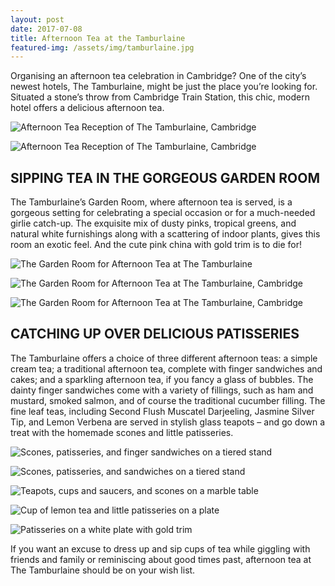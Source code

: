 ```yaml
---
layout: post
date: 2017-07-08
title: Afternoon Tea at the Tamburlaine
featured-img: /assets/img/tamburlaine.jpg
---
```


Organising an afternoon tea celebration in Cambridge? One of the city’s newest hotels, The Tamburlaine, might be just the place you’re looking for. Situated a stone’s throw from Cambridge Train Station, this chic, modern hotel offers a delicious afternoon tea.



![Afternoon Tea Reception of The Tamburlaine, Cambridge](/assets/img/tamb.jpg)



![Afternoon Tea Reception of The Tamburlaine, Cambridge](/assets/img/tamb2.jpg)

<h2>SIPPING TEA IN THE GORGEOUS GARDEN ROOM</h2>
The Tamburlaine’s Garden Room, where afternoon tea is served, is a gorgeous setting for celebrating a special occasion or for a much-needed girlie catch-up. The exquisite mix of dusty pinks, tropical greens, and natural white furnishings along with a scattering of indoor plants, gives this room an exotic feel. And the cute pink china with gold trim is to die for!



![The Garden Room for Afternoon Tea at The Tamburlaine](/assets/img/tamb3.jpg)



![The Garden Room for Afternoon Tea at The Tamburlaine, Cambridge](/assets/img/tamb4.jpg)



![The Garden Room for Afternoon Tea at The Tamburlaine, Cambridge](/assets/img/tamb5.jpg)

<h2>CATCHING UP OVER DELICIOUS PATISSERIES</h2>
The Tamburlaine offers a choice of three different afternoon teas: a simple cream tea; a traditional afternoon tea, complete with finger sandwiches and cakes; and a sparkling afternoon tea, if you fancy a glass of bubbles. The dainty finger sandwiches come with a variety of fillings, such as ham and mustard, smoked salmon, and of course the traditional cucumber filling. The fine leaf teas, including Second Flush Muscatel Darjeeling, Jasmine Silver Tip, and Lemon Verbena are served in stylish glass teapots – and go down a treat with the homemade scones and little patisseries.



![Scones, patisseries, and finger sandwiches on a tiered stand](/assets/img/tamb6.jpg)



![Scones, patisseries, and sandwiches on a tiered stand](/assets/img/tamb7.jpg)



![Teapots, cups and saucers, and scones on a marble table](/assets/img/tamb8.jpg)



![Cup of lemon tea and little patisseries on a plate](/assets/img/tamb9.jpg)



![Patisseries on a white plate with gold trim](/assets/img/tamb10.jpg)



If you want an excuse to dress up and sip cups of tea while giggling with friends and family or reminiscing about good times past, afternoon tea at The Tamburlaine should be on your wish list.
